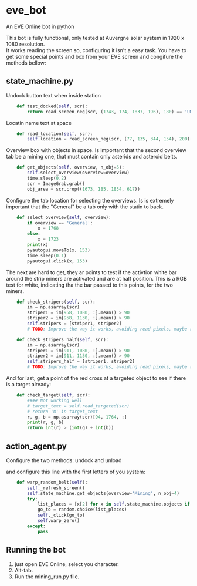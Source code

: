 # eve_bot
An EVE Online bot in python  
  
This bot is fully functional, only tested at Auvergne solar system in 1920 x 1080 resolution.  
It works reading the screen so, configuring it isn't a easy task. You have to get some special points and box from your EVE screen and congifure the methods bellow:  
  
## state_machine.py  
Undock button text when inside station
``` python
    def test_docked(self, scr):
        return read_screen_neg(scr, (1743, 174, 1837, 196), 180) == 'UNDOCK'
```
  
Locatin name text at space
``` python
    def read_location(self, scr):
        self.location = read_screen_neg(scr, (77, 135, 344, 154), 200)
```

Overview box with objects in space. Is important that the second overview tab be a mining one, that must contain only asterids and asteroid belts.
``` python
    def get_objects(self, overview, n_obj=5):
        self.select_overview(overview=overview)
        time.sleep(0.2)
        scr = ImageGrab.grab()
        obj_area = scr.crop((1673, 185, 1834, 617))
```

Configure the tab location for selecting the overviews. Is is extremely important that the "General" be a tab only with the statin to back.
``` python
    def select_overview(self, overview):
        if overview == 'General':
            x = 1768
        else:
            x = 1723
        print(x)
        pyautogui.moveTo(x, 153)
        time.sleep(0.1)
        pyautogui.click(x, 153)
```
The next are hard to get, they ar points to test if the activtion white bar around the strip miners are activated and are at half position. This is a RGB test for white, indicating tha the bar passed to this points, for the two miners.
``` python
    def check_stripers(self, scr):
        im = np.asarray(scr)
        striper1 = im[958, 1080, :].mean() > 90
        striper2 = im[958, 1130, :].mean() > 90
        self.stripers = [striper1, striper2]
        # TODO: Improve the way it works, avoiding read pixels, maybe reading memory

    def check_stripers_half(self, scr):
        im = np.asarray(scr)
        striper1 = im[911, 1080, :].mean() > 90
        striper2 = im[911, 1130, :].mean() > 90
        self.stripers_half = [striper1, striper2]
        # TODO: Improve the way it works, avoiding read pixels, maybe reading memory
```

And for last, get a point of the red cross at a targeted object to see if there is a target already:
``` python
    def check_target(self, scr):
        #### Not working well
        # target_text = self.read_targeted(scr)
        # return 'm' in target_text
        r, g, b = np.asarray(scr)[94, 1764, :]
        print(r, g, b)
        return int(r) > (int(g) + int(b))
```
## action_agent.py  

Configure the two methods: undock and unload

and configure this line with the first letters of you system:  
``` python
    def warp_random_belt(self):
        self._refresh_screen()
        self.state_machine.get_objects(overview='Mining', n_obj=4)
        try:
            list_places = [x[2] for x in self.state_machine.objects if x[1][:4] == 'Auve']
            go_to = random.choice(list_places)
            self._click(go_to)
            self.warp_zero()
        except:
            pass
```

## Running the bot  

1. just open EVE Online, select you character.  
2. Alt-tab.  
3. Run the mining_run.py file.
